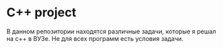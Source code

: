 # C++ project
В данном репозитории находятся различные задачи, которые я решал на c++ в ВУЗе. Не для всех программ есть условия задачи.
